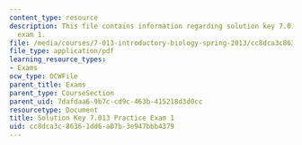 ```yaml
---
content_type: resource
description: This file contains information regarding solution key 7.013 practice
  exam 1.
file: /media/courses/7-013-introductory-biology-spring-2013/cc8dca3c86361dd6a07b3e947bbb4379_MIT7_013S13_Exam_1Sol.pdf
file_type: application/pdf
learning_resource_types:
- Exams
ocw_type: OCWFile
parent_title: Exams
parent_type: CourseSection
parent_uid: 7dafdaa6-9b7c-cd9c-463b-415218d3d0cc
resourcetype: Document
title: Solution Key 7.013 Practice Exam 1
uid: cc8dca3c-8636-1dd6-a07b-3e947bbb4379
---
```

